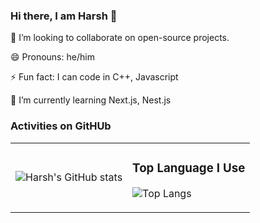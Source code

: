 ### Hi there, I am Harsh 👋
👯 I’m looking to collaborate on open-source projects.

😄 Pronouns: he/him

⚡ Fun fact: I can code in C++, Javascript

🌱 I’m currently learning Next.js, Nest.js
### Activities on GitHUb
<table border="0px"><tr><td>
  <div>
    <p style="margin-bottom:0">
     
  ![Harsh's GitHub stats](https://github-readme-stats.vercel.app/api?username=HarshMakadiya&show_icons=true&count_private=true&theme=merko&hide_border=true&bg_color=0D1117)
   
   </p>
  </div>
</td><td>
 
<!--  [![GitHub Streak](https://streak-stats.demolab.com?user=devvsakib&theme=yellowdark)](https://git.io/streak-stats) -->
        
### <p align="center">Top Language I Use </p>
   
   ![Top Langs](https://github-readme-stats.vercel.app/api/top-langs/?username=HarshMakadiya&layout=compact&show_icons=true&count_private=true&theme=react&hide_border=true&bg_color=0D1117) 
<!--   <img src="https://github-readme-streak-stats.herokuapp.com/?user=devvsakib&show_icons=true&theme=react&include_all_commit=true&count_private=true&hide_border=true&bg_color=0D1117"/>  -->
  
  </td>
<!--  <tr>
<td colspan="2" align="center"> 

### <p align="center">Top Language I Use </p>
   
   ![Top Langs](https://github-readme-stats.vercel.app/api/top-langs/?username=HarshMakadiya&layout=compact&show_icons=true&count_private=true&theme=react&hide_border=true&bg_color=0D1117) 

   </td>
  </tr>
 [Test](https://github.com/devvsakib/github-readme-stats) -->
</table>
<!--
**HarshMakadiya/HarshMakadiya** is a ✨ _special_ ✨ repository because its `README.md` (this file) appears on your GitHub profile.

Here are some ideas to get you started:

- 🔭 I’m currently working on ...
- 🌱 I’m currently learning ...
-  👯 I’m looking to collaborate on...
- 🤔 I’m looking for help with ...
- 💬 Ask me about ...
- 📫 How to reach me: ...
- 😄 Pronouns: ...
- ⚡ Fun fact: ...
-->
